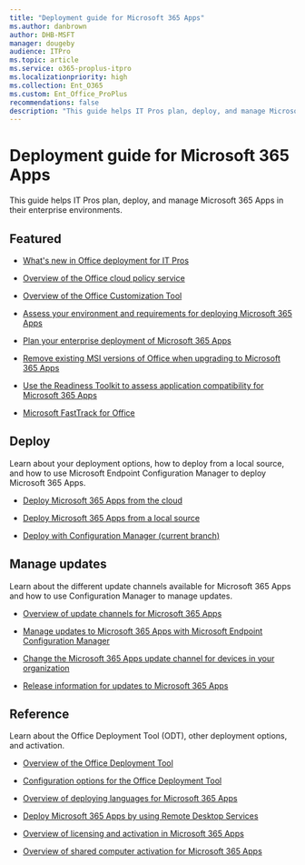 ```yaml
---
title: "Deployment guide for Microsoft 365 Apps"
ms.author: danbrown
author: DHB-MSFT
manager: dougeby
audience: ITPro
ms.topic: article
ms.service: o365-proplus-itpro
ms.localizationpriority: high
ms.collection: Ent_O365
ms.custom: Ent_Office_ProPlus
recommendations: false
description: "This guide helps IT Pros plan, deploy, and manage Microsoft 365 Apps in their enterprise environments."
---
```


# Deployment guide for Microsoft 365 Apps

 This guide helps IT Pros plan, deploy, and manage Microsoft 365 Apps in their enterprise environments.
  
## Featured

- [What's new in Office deployment for IT Pros](whats-new-office-it-pros.md)

- [Overview of the Office cloud policy service](admincenter/overview-office-cloud-policy-service.md)

- [Overview of the Office Customization Tool](admincenter/overview-office-customization-tool.md)

- [Assess your environment and requirements for deploying Microsoft 365 Apps](assess-microsoft-365-apps.md)
 
- [Plan your enterprise deployment of Microsoft 365 Apps](plan-microsoft-365-apps.md)

- [Remove existing MSI versions of Office when upgrading to Microsoft 365 Apps](upgrade-from-msi-version.md)
  
- [Use the Readiness Toolkit to assess application compatibility for Microsoft 365 Apps](readiness-toolkit-application-compatibility-microsoft-365-apps.md)
  
- [Microsoft FastTrack for Office](https://fasttrack.microsoft.com/office)
  
## Deploy

Learn about your deployment options, how to deploy from a local source, and how to use Microsoft Endpoint Configuration Manager to deploy Microsoft 365 Apps. 

- [Deploy Microsoft 365 Apps from the cloud](deploy-microsoft-365-apps-cloud.md)

- [Deploy Microsoft 365 Apps from a local source](deploy-microsoft-365-apps-local-source.md)

- [Deploy with Configuration Manager (current branch)](deploy-microsoft-365-apps-configuration-manager.md) 


## Manage updates

Learn about the different update channels available for Microsoft 365 Apps and how to use Configuration Manager to manage updates. 


- [Overview of update channels for Microsoft 365 Apps](overview-update-channels.md)

- [Manage updates to Microsoft 365 Apps with Microsoft Endpoint Configuration Manager](manage-microsoft-365-apps-updates-configuration-manager.md)

- [Change the Microsoft 365 Apps update channel for devices in your organization](change-update-channels.md) 

- [Release information for updates to Microsoft 365 Apps](/officeupdates/release-notes-microsoft365-apps)


## Reference

Learn about the Office Deployment Tool (ODT), other deployment options, and activation. 

- [Overview of the Office Deployment Tool](overview-office-deployment-tool.md)

- [Configuration options for the Office Deployment Tool](office-deployment-tool-configuration-options.md)

- [Overview of deploying languages for Microsoft 365 Apps](overview-deploying-languages-microsoft-365-apps.md)

- [Deploy Microsoft 365 Apps by using Remote Desktop Services](deploy-microsoft-365-apps-remote-desktop-services.md)

- [Overview of licensing and activation in Microsoft 365 Apps](overview-licensing-activation-microsoft-365-apps.md)

- [Overview of shared computer activation for Microsoft 365 Apps](overview-shared-computer-activation.md)